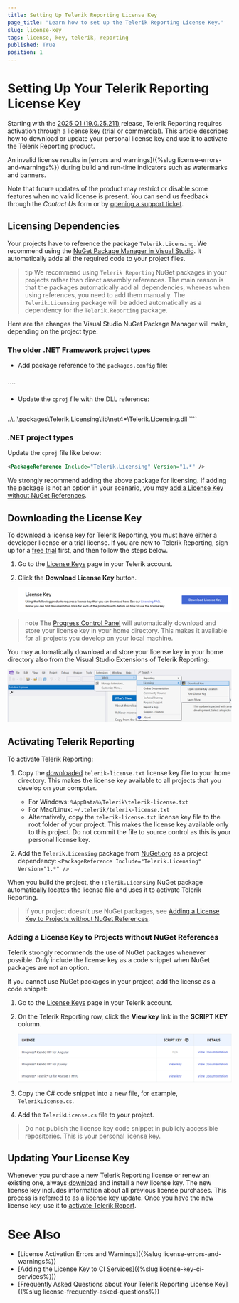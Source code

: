 ```yaml
---
title: Setting Up Telerik Reporting License Key
page_title: "Learn how to set up the Telerik Reporting License Key."
slug: license-key
tags: license, key, telerik, reporting
published: True
position: 1
---
```


# Setting Up Your Telerik Reporting License Key

Starting with the [2025 Q1 (19.0.25.211)](https://www.telerik.com/support/whats-new/reporting/release-history/progress-telerik-reporting-2025-q1-19-0-25-211) release, Telerik Reporting requires activation through a license key (trial or commercial). This article describes how to download or update your personal license key and use it to activate the Telerik Reporting product.

An invalid license results in [errors and warnings]({%slug license-errors-and-warnings%}) during build and run-time indicators such as watermarks and banners.

Note that future updates of the product may restrict or disable some features when no valid license is present. You can send us feedback through the _Contact Us_ form or by [opening a support ticket](https://www.telerik.com/account/support-center/contact-us?utm_source=licensing&utm_medium=console&utm_campaign=no_references).

## Licensing Dependencies

Your projects have to reference the package `Telerik.Licensing`. We recommend using the [NuGet Package Manager in Visual Studio](https://learn.microsoft.com/en-us/nuget/consume-packages/install-use-packages-visual-studio). It automatically adds all the required code to your project files.

>tip We recommend using `Telerik Reporting` NuGet packages in your projects rather than direct assembly references. The main reason is that the packages automatically add all dependencies, whereas when using references, you need to add them manually. The `Telerik.Licensing` package will be added automatically as a dependency for the `Telerik.Reporting` package.

Here are the changes the Visual Studio NuGet Package Manager will make, depending on the project type:

### The older .NET Framework project types

* Add package reference to the `packages.config` file:

	````XML
<package id="Telerik.Licensing" version="1.*" targetFramework="net4*" />
````
 

* Update the `cproj` file with the DLL reference:

	````XML
<Reference Include="Telerik.Licensing, Version=1.*, Culture=neutral, PublicKeyToken=*, processorArchitecture=MSIL">
		<HintPath>..\..\packages\Telerik.Licensing\lib\net4*\Telerik.Licensing.dll</HintPath>
	</Reference>
````


### .NET project types

Update the `cproj` file like below:

````XML
<PackageReference Include="Telerik.Licensing" Version="1.*" />
````

We strongly recommend adding the above package for licensing. If adding the package is not an option in your scenario, you may [add a License Key without NuGet References](#adding-a-license-key-to-projects-without-nuget-references).

## Downloading the License Key

To download a license key for Telerik Reporting, you must have either a developer license or a trial license. If you are new to Telerik Reporting, sign up for a [free trial](https://www.telerik.com/try/reporting) first, and then follow the steps below.

1. Go to the [License Keys](https://www.telerik.com/account/your-licenses/license-keys) page in your Telerik account.
1. Click the **Download License Key** button.

	![Download License Key](images/download-license-key.png)

>note The [Progress Control Panel](https://www.telerik.com/download-trial-file/v2/control-panel) will automatically download and store your license key in your home directory. This makes it available for all projects you develop on your local machine.

You may automatically download and store your license key in your home directory also from the Visual Studio Extensions of Telerik Reporting:

![Download License Key through Visual Studio Extension for Telerik Reporting.](images/vs-extension-download-key.png)

## Activating Telerik Reporting

To activate Telerik Reporting:

1. Copy the [downloaded](#downloading-the-license-key) `telerik-license.txt` license key file to your home directory. This makes the license key available to all projects that you develop on your computer.

	+ For Windows: `%AppData%\Telerik\telerik-license.txt`
	+ For Mac/Linux: `~/.telerik/telerik-license.txt`
	+ Alternatively, copy the `telerik-license.txt` license key file to the root folder of your project. This makes the license key available only to this project. Do not commit the file to source control as this is your personal license key.

1. Add the `Telerik.Licensing` package from [NuGet.org](https://www.nuget.org/) as a project dependency: `<PackageReference Include="Telerik.Licensing" Version="1.*" />`

When you build the project, the `Telerik.Licensing` NuGet package automatically locates the license file and uses it to activate Telerik Reporting.

> If your project doesn’t use NuGet packages, see [Adding a License Key to Projects without NuGet References](#adding-a-license-key-to-projects-without-nuget-references).

### Adding a License Key to Projects without NuGet References

Telerik strongly recommends the use of NuGet packages whenever possible. Only include the license key as a code snippet when NuGet packages are not an option.

If you cannot use NuGet packages in your project, add the license as a code snippet:

1. Go to the [License Keys](https://www.telerik.com/account/your-licenses/license-keys) page in your Telerik account.
1. On the Telerik Reporting row, click the __View key__ link in the __SCRIPT KEY__ column. 

	![Download Product Key](images/download-product-key.png)

1. Copy the C# code snippet into a new file, for example, `TelerikLicense.cs`.
1. Add the `TelerikLicense.cs` file to your project.

> Do not publish the license key code snippet in publicly accessible repositories. This is your personal license key.

## Updating Your License Key

Whenever you purchase a new Telerik Reporting license or renew an existing one, always [download](#downloading-the-license-key) and install a new license key. The new license key includes information about all previous license purchases. This process is referred to as a license key update. Once you have the new license key, use it to [activate Telerik Report](#activating-telerik-reporting).

# See Also

* [License Activation Errors and Warnings]({%slug license-errors-and-warnings%})
* [Adding the License Key to CI Services]({%slug license-key-ci-services%}))
* [Frequently Asked Questions about Your Telerik Reporting License Key]({%slug license-frequently-asked-questions%})
